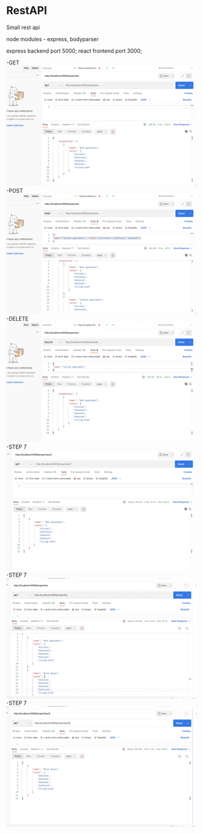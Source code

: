 # RestAPI
Small rest api

node modules - express, bodyparser

express backend port 5000;
react frontend port 3000; 

-GET![get](images/get.png)
-POST![post](images/post.png)
-DELETE![delete](images/delete.png)
-STEP 7![step7](images/step-7.png)
-STEP 7![step7get3](images/step-7get3.png)
-STEP 7![step7get32](images/step-7get32.png)